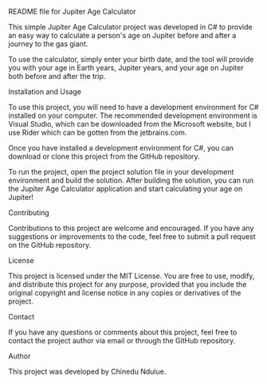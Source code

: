 README file for Jupiter Age Calculator

This simple Jupiter Age Calculator project was developed in C# to provide an easy way to calculate a person's age on Jupiter before and after a journey to the gas giant.

To use the calculator, simply enter your birth date, and the tool will provide you with your age in Earth years, Jupiter years, and your age on Jupiter both before and after the trip.

Installation and Usage

To use this project, you will need to have a development environment for C# installed on your computer. The recommended development environment is Visual Studio, which can be downloaded from the Microsoft website, but I use Rider which can be gotten from the jetbrains.com.

Once you have installed a development environment for C#, you can download or clone this project from the GitHub repository.

To run the project, open the project solution file in your development environment and build the solution. After building the solution, you can run the Jupiter Age Calculator application and start calculating your age on Jupiter!

Contributing

Contributions to this project are welcome and encouraged. If you have any suggestions or improvements to the code, feel free to submit a pull request on the GitHub repository.

License

This project is licensed under the MIT License. You are free to use, modify, and distribute this project for any purpose, provided that you include the original copyright and license notice in any copies or derivatives of the project.

Contact

If you have any questions or comments about this project, feel free to contact the project author via email or through the GitHub repository.

Author

This project was developed by Chinedu Ndulue.
